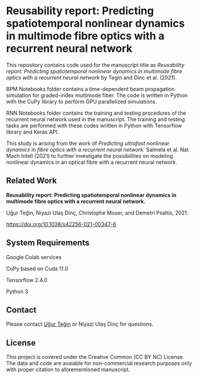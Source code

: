 # Reusability report: Predicting spatiotemporal nonlinear dynamics in multimode fibre optics with a recurrent neural network

This repository contains code used for the manuscript title as *Reusability report: Predicting spatiotemporal nonlinear dynamics in multimode fibre optics with a recurrent neural network* by Tegin and Dinc et al. (2021).

BPM Notebooks folder contains a time-dependent beam propagation simulation for graded-index multimode fiber. The code is written in Python with the CuPy library to perform GPU parallelized simulations. 

RNN Notebooks folder contains the training and testing procedures of the recurrent neural network used in the manuscript. The training and testing tasks are performed with these codes written in Python with Tensorflow library and Keras API.

This study is arising from the work of *Predicting ultrafast nonlinear dynamics in fibre optics with a recurrent neural network.* Salmela et al. Nat Mach Intell (2021) to further investigate the possibilities on modeling nonlinear dynamics in an optical fibre with a recurrent neural network.

## Related Work
**Reusability report: Predicting spatiotemporal nonlinear dynamics in multimode fibre optics with a recurrent neural network.**

Uğur Teğin, Niyazi Ulaş Dinç, Christophe Moser, and Demetri Psaltis, 2021. 

https://doi.org/10.1038/s42256-021-00347-6

## System Requirements
Google Colab services

CuPy based on Cuda 11.0

Tensorflow 2.4.0

Python 3

## Contact
Please contact [Uğur Teğin](http://ugurtegin.com) or Niyazi Ulaş Dinç for questions.

## License
This project is covered under the Creative Common (CC BY NC) License. The data and code are avaiable for non-commercial research purposes only with proper citation to aforementioned manuscript.
